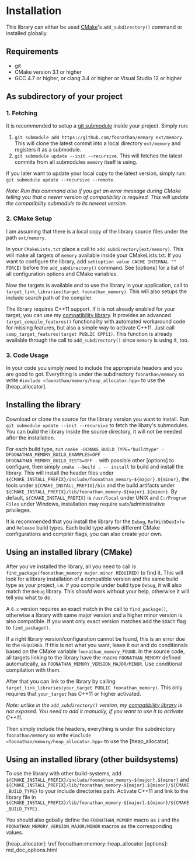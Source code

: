 # Installation

This library can either be used [CMake]'s `add_subdirectory()` command or installed globally.

## Requirements

* git
* CMake version 3.1 or higher
* GCC 4.7 or higher, or clang 3.4 or higher or Visual Studio 12 or higher

## As subdirectory of your project

### 1. Fetching

It is recommended to setup a [git submodule] inside your project.
Simply run:

1. `git submodule add https://github.com/foonathan/memory ext/memory`. This will clone the latest commit into a local directory `ext/memory` and registers it as a submodule.
2. `git submodule update --init --recursive`. This will fetches the latest commits from all submodules `memory` itself is using.

If you later want to update your local copy to the latest version, simply run: `git submodule update --recursive --remote`.

*Note: Run this command also if you get an error message during CMake 
telling you that a newer version of compatibility is required. This will 
update the compatibility submodule to its newest version.*

### 2. CMake Setup

I am assuming that there is a local copy of the library source files under the path `ext/memory`.

In your `CMakeLists.txt` place a call to `add_subdirectory(ext/memory)`.
This will make all targets of `memory` available inside your CMakeLists.txt.
If you want to configure the library, add `set(option value CACHE INTERNAL "" FORCE)` before the `add_subdirectory()` command.
See [options] for a list of all configuration options and CMake variables.

Now the targets is available and to use the library in your application, call to `target_link_libraries(target foonathan_memory)`.
This will also setups the include search path of the compiler.

The library requires C++11 support. If it is not already enabled for your target, you can use my [compatibility library].
It provides an advanced `target_compile_features()` functionality with automated workaround code for missing features,
but also a simple way to activate C++11. Just call `comp_target_features(target PUBLIC CPP11)`.
This function is already available through the call to `add_subdirectory()` since `memory` is using it, too.

### 3. Code Usage

In your code you simply need to include the appropriate headers and you are good to got.
Everything is under the subdirectory `foonathan/memory` so write `#include <foonathan/memory/heap_allocator.hpp>` to use the [heap_allocator].

## Installing the library

Download or clone the source for the library version you want to install.
Run `git submodule update --init --recursive` to fetch the libary's submodules.
You can build the library inside the source directory, it will not be needed after the installation.

For each build type, run `cmake -DCMAKE_BUILD_TYPE="buildtype" -DFOONATHAN_MEMORY_BUILD_EXAMPLES=OFF -DFOONATHAN_MEMORY_BUILD_TESTS=OFF .` with possible other [options] to configure, then simply `cmake --build . -- install` to build and install the library.
This will install the header files under `${CMAKE_INSTALL_PREFIX}/include/foonathan_memory-${major}.${minor}`, the tools under `${CMAKE_INSTALL_PREFIX}/bin` and the build artifacts under `${CMAKE_INSTALL_PREFIX}/lib/foonathan_memory-${major}.${minor}`. 
By default, `${CMAKE_INSTALL_PREFIX}` is `/usr/local` under UNIX and `C:/Program Files` under Windows,
installation may require `sudo`/administrative privileges.

It is recommended that you install the library for the `Debug`, `RelWithDebInfo` and `Release` build types.
Each build type allows different CMake configurations and compiler flags, you can also create your own.

## Using an installed library (CMake)

After you've installed the library, all you need to call is `find_package(foonathan_memory major.minor REQUIRED)` to find it.
This will look for a library installation of a compatible version and the same build type as your project,
i.e. if you compile under build type `Debug`, it will also match the `Debug` library.
This *should* work without your help, otherwise it will tell you what to do.

A `0.x` version requires an exact match in the call to `find_package()`, otherwise a library with same major version and a higher minor version is also compatible.
If you want only exact version matches add the `EXACT` flag to `find_package()`.

If a right library version/configuration cannot be found, this is an error due to the `REQUIRED`.
If this is not what you want, leave it out and do conditionals based on the CMake variable `foonathan_memory_FOUND`.
In the source code, all targets linking to the library have the macro `FOONATHAN_MEMORY` defined automatically,
as `FOONATHAN_MEMORY_VERSION_MAJOR/MINOR`.
Use conditional compilation with them.

After that you can link to the library by calling `target_link_libraries(your_target PUBLIC foonathan_memory)`.
This only requires that `your_target` has C++11 or higher activated.

*Note: unlike in the `add_subdirectory()` version, my [compatibility library] is not exposed.
You need to add it manually, if you want to use it to activate C++11.*

Then simply include the headers, everything is under the subdirectory `foonathan/memory` so write `#include <foonathan/memory/heap_allocator.hpp>` to use the [heap_allocator].

## Using an installed library (other buildsystems)

To use the library with other build-systems, add `${CMAKE_INSTALL_PREFIX}/include/foonathan_memory-${major}.${minor}` and `${CMAKE_INSTALL_PREFIX}/lib/foonathan_memory-${major}.${minor}/${CMAKE_BUILD_TYPE}` to your include directories path.
Activate C++11 and link to the library file in `${CMAKE_INSTALL_PREFIX}/lib/foonathan_memory-${major}.${minor}/${CMAKE_BUILD_TYPE}`.

You should also gobally define the `FOONATHAN_MEMORY` macro as `1` and the `FOONATHAN_MEMORY_VERSION_MAJOR/MINOR` macros as the corresponding values.

[CMake]: www.cmake.org
[git submodule]: http://git-scm.com/docs/git-submodule
[compatibility library]: https://github.com/foonathan/compatibility
[heap_allocator]: \ref foonathan::memory::heap_allocator
[options]: md_doc_options.html

